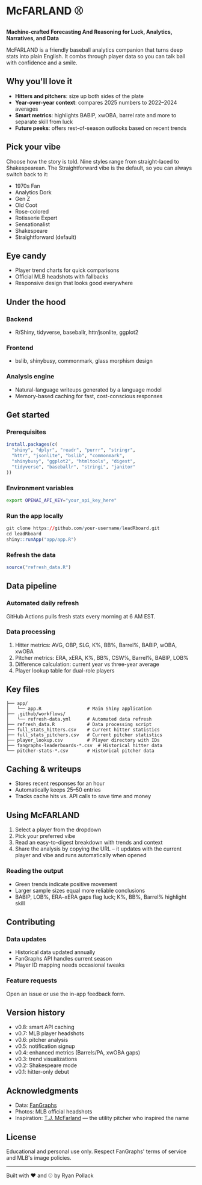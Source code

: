 # McFARLAND ⚾

**Machine-crafted Forecasting And Reasoning for Luck, Analytics, Narratives, and Data**

McFARLAND is a friendly baseball analytics companion that turns deep stats into plain English. It combs through player data so you can talk ball with confidence and a smile.

## Why you'll love it
- **Hitters and pitchers**: size up both sides of the plate
- **Year-over-year context**: compares 2025 numbers to 2022–2024 averages
- **Smart metrics**: highlights BABIP, xwOBA, barrel rate and more to separate skill from luck
- **Future peeks**: offers rest-of-season outlooks based on recent trends

## Pick your vibe
Choose how the story is told. Nine styles range from straight-laced to Shakespearean. The Straightforward vibe is the default, so you can always switch back to it:

- 1970s Fan
- Analytics Dork
- Gen Z
- Old Coot
- Rose-colored
- Rotisserie Expert
- Sensationalist
- Shakespeare
- Straightforward (default)

## Eye candy
- Player trend charts for quick comparisons
- Official MLB headshots with fallbacks
- Responsive design that looks good everywhere

## Under the hood
### Backend
- R/Shiny, tidyverse, baseballr, httr/jsonlite, ggplot2

### Frontend
- bslib, shinybusy, commonmark, glass morphism design

### Analysis engine
- Natural-language writeups generated by a language model
- Memory-based caching for fast, cost-conscious responses

## Get started
### Prerequisites
```r
install.packages(c(
  "shiny", "dplyr", "readr", "purrr", "stringr",
  "httr", "jsonlite", "bslib", "commonmark",
  "shinybusy", "ggplot2", "htmltools", "digest",
  "tidyverse", "baseballr", "stringi", "janitor"
))
```

### Environment variables
```bash
export OPENAI_API_KEY="your_api_key_here"
```

### Run the app locally
```r
git clone https://github.com/your-username/leadRboard.git
cd leadRboard
shiny::runApp("app/app.R")
```

### Refresh the data
```r
source("refresh_data.R")
```

## Data pipeline
### Automated daily refresh
GitHub Actions pulls fresh stats every morning at 6 AM EST.

### Data processing
1. Hitter metrics: AVG, OBP, SLG, K%, BB%, Barrel%, BABIP, wOBA, xwOBA
2. Pitcher metrics: ERA, xERA, K%, BB%, CSW%, Barrel%, BABIP, LOB%
3. Difference calculation: current year vs three-year average
4. Player lookup table for dual-role players

## Key files
```
├── app/
│   └── app.R                 # Main Shiny application
├── .github/workflows/
│   └── refresh-data.yml      # Automated data refresh
├── refresh_data.R            # Data processing script
├── full_stats_hitters.csv    # Current hitter statistics
├── full_stats_pitchers.csv   # Current pitcher statistics
├── player_lookup.csv         # Player directory with IDs
├── fangraphs-leaderboards-*.csv  # Historical hitter data
└── pitcher-stats-*.csv       # Historical pitcher data
```

## Caching & writeups
- Stores recent responses for an hour
- Automatically keeps 25–50 entries
- Tracks cache hits vs. API calls to save time and money

## Using McFARLAND
1. Select a player from the dropdown
2. Pick your preferred vibe
3. Read an easy-to-digest breakdown with trends and context
4. Share the analysis by copying the URL – it updates with the current player and vibe and runs automatically when opened

### Reading the output
- Green trends indicate positive movement
- Larger sample sizes equal more reliable conclusions
- BABIP, LOB%, ERA–xERA gaps flag luck; K%, BB%, Barrel% highlight skill

## Contributing
### Data updates
- Historical data updated annually
- FanGraphs API handles current season
- Player ID mapping needs occasional tweaks

### Feature requests
Open an issue or use the in-app feedback form.

## Version history
- v0.8: smart API caching
- v0.7: MLB player headshots
- v0.6: pitcher analysis
- v0.5: notification signup
- v0.4: enhanced metrics (Barrels/PA, xwOBA gaps)
- v0.3: trend visualizations
- v0.2: Shakespeare mode
- v0.1: hitter-only debut

## Acknowledgments
- Data: [FanGraphs](https://www.fangraphs.com/)
- Photos: MLB official headshots
- Inspiration: [T.J. McFarland](https://www.fangraphs.com/players/tj-mcfarland/3237/stats?position=P) — the utility pitcher who inspired the name

## License
Educational and personal use only. Respect FanGraphs' terms of service and MLB's image policies.

---
Built with ❤️ and ⚾ by Ryan Pollack
